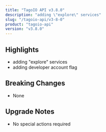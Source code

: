 ```yaml
---
title: "TagoIO API v3.8.0"
description: "adding \"explore\" services"
slug: "/tagoio-api/v3-8-0"
product: "tagoio-api"
version: "v3.8.0"
---
```


## Highlights

- adding "explore" services
- adding developer account flag

## Breaking Changes

- None

## Upgrade Notes

- No special actions required
